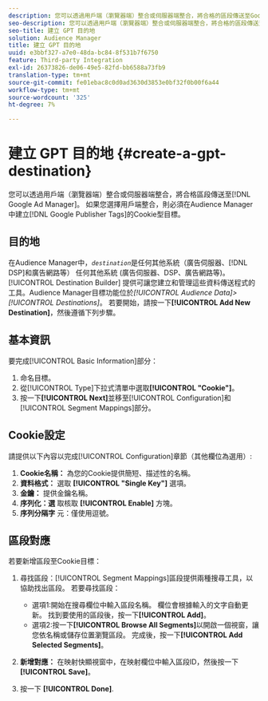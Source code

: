 ```yaml
---
description: 您可以透過用戶端（瀏覽器端）整合或伺服器端整合，將合格的區段傳送至Google Ad Manager。 如果您選擇用戶端整合，則必須為Audience Manager中的Google Publisher標籤建立Cookie型目標。
seo-description: 您可以透過用戶端（瀏覽器端）整合或伺服器端整合，將合格的區段傳送至Google Ad Manager。 如果您選擇用戶端整合，則必須為Audience Manager中的Google Publisher標籤建立Cookie型目標。
seo-title: 建立 GPT 目的地
solution: Audience Manager
title: 建立 GPT 目的地
uuid: e3bbf327-a7e0-48da-bc84-8f531b7f6750
feature: Third-party Integration
exl-id: 26373826-de06-49e5-82fd-bb6588a73fb9
translation-type: tm+mt
source-git-commit: fe01ebac8c0d0ad3630d3853e0bf32f0b00f6a44
workflow-type: tm+mt
source-wordcount: '325'
ht-degree: 7%

---
```


# 建立 GPT 目的地 {#create-a-gpt-destination}

您可以透過用戶端（瀏覽器端）整合或伺服器端整合，將合格區段傳送至[!DNL Google Ad Manager]。 如果您選擇用戶端整合，則必須在Audience Manager中建立[!DNL Google Publisher Tags]的Cookie型目標。

## 目的地

在Audience Manager中，*`destination`*&#x200B;是任何其他系統（廣告伺服器、[!DNL DSP]和廣告網路等） 任何其他系統 (廣告伺服器、DSP、廣告網路等)。[!UICONTROL Destination Builder] 提供可讓您建立和管理這些資料傳送程式的工具。Audience Manager目標功能位於&#x200B;*[!UICONTROL Audience Data]>[!UICONTROL Destinations]*。 若要開始，請按一下&#x200B;**[!UICONTROL Add New Destination]**，然後遵循下列步驟。

## 基本資訊

要完成[!UICONTROL Basic Information]部分：

1. 命名目標。
1. 從[!UICONTROL Type]下拉式清單中選取&#x200B;**[!UICONTROL "Cookie"]**。
1. 按一下&#x200B;**[!UICONTROL Next]**&#x200B;並移至[!UICONTROL Configuration]和[!UICONTROL Segment Mappings]部分。

## Cookie設定

請提供以下內容以完成[!UICONTROL Configuration]章節（其他欄位為選用）:

1. **Cookie名稱：** 為您的Cookie提供簡短、描述性的名稱。
1. **資料格式：** 選取 **[!UICONTROL "Single Key"]** 選項。
1. **金鑰：** 提供金鑰名稱。
1. **序列化：選** 取核取 **[!UICONTROL Enable]** 方塊。
1. **序列分隔字** 元：僅使用逗號。

## 區段對應

若要新增區段至Cookie目標：

1. 尋找區段：[!UICONTROL Segment Mappings]區段提供兩種搜尋工具，以協助找出區段。 若要尋找區段：

   * 選項1:開始在搜尋欄位中輸入區段名稱。 欄位會根據輸入的文字自動更新。 找到要使用的區段後，按一下&#x200B;**[!UICONTROL Add]**。
   * 選項2:按一下&#x200B;**[!UICONTROL Browse All Segments]**&#x200B;以開啟一個視窗，讓您依名稱或儲存位置瀏覽區段。 完成後，按一下&#x200B;**[!UICONTROL Add Selected Segments]**。

1. **新增對應：** 在映射快顯視窗中，在映射欄位中輸入區段ID，然後按一下 **[!UICONTROL Save]**。

1. 按一下 **[!UICONTROL Done]**.
